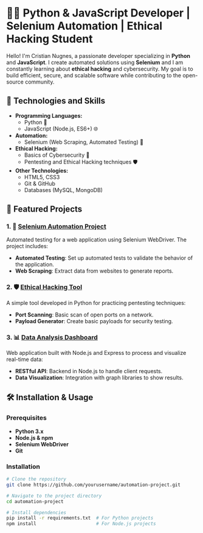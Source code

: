 # 👨‍💻 Python & JavaScript Developer | Selenium Automation | Ethical Hacking Student

Hello! I'm Cristian Nugnes, a passionate developer specializing in **Python** and **JavaScript**. I create automated solutions using **Selenium** and I am constantly learning about **ethical hacking** and cybersecurity. My goal is to build efficient, secure, and scalable software while contributing to the open-source community.

## 🚀 Technologies and Skills

- **Programming Languages:**
  - Python 🐍
  - JavaScript (Node.js, ES6+) 🌐
- **Automation:**
  - Selenium (Web Scraping, Automated Testing) 🤖
- **Ethical Hacking:**
  - Basics of Cybersecurity 🔐
  - Pentesting and Ethical Hacking techniques 🛡️
- **Other Technologies:**
  - HTML5, CSS3
  - Git & GitHub
  - Databases (MySQL, MongoDB)

## 📂 Featured Projects

### 1. 🚗 **[Selenium Automation Project](https://github.com/yourusername/automation-project)**
Automated testing for a web application using Selenium WebDriver. The project includes:
  - **Automated Testing**: Set up automated tests to validate the behavior of the application.
  - **Web Scraping**: Extract data from websites to generate reports.

### 2. 🛡️ **[Ethical Hacking Tool](https://github.com/yourusername/hacking-tool)**
A simple tool developed in Python for practicing pentesting techniques:
  - **Port Scanning**: Basic scan of open ports on a network.
  - **Payload Generator**: Create basic payloads for security testing.

### 3. 📊 **[Data Analysis Dashboard](https://github.com/yourusername/data-dashboard)**
Web application built with Node.js and Express to process and visualize real-time data:
  - **RESTful API**: Backend in Node.js to handle client requests.
  - **Data Visualization**: Integration with graph libraries to show results.

## 🛠️ Installation & Usage

### Prerequisites
- **Python 3.x**
- **Node.js & npm**
- **Selenium WebDriver**
- **Git**

### Installation

```bash
# Clone the repository
git clone https://github.com/yourusername/automation-project.git

# Navigate to the project directory
cd automation-project

# Install dependencies
pip install -r requirements.txt  # For Python projects
npm install                      # For Node.js projects

